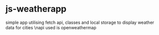 # js-weatherapp
simple app utilising fetch api, classes and local storage to display weather data for cities
\napi used is openweathermap
